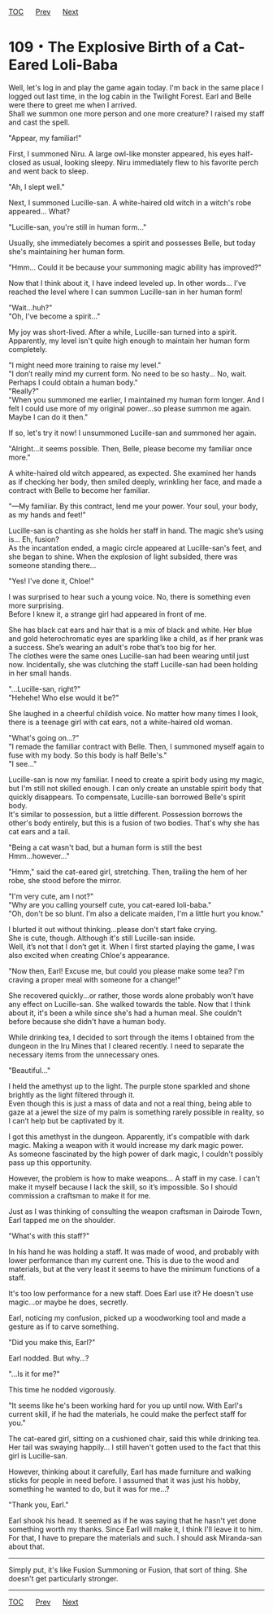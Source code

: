 [TOC](../readme.md)&nbsp;&nbsp;&nbsp;&nbsp;&nbsp;&nbsp;[Prev](Section0108.md)&nbsp;&nbsp;&nbsp;&nbsp;&nbsp;&nbsp;[Next](Section0110.md)



# 109・The Explosive Birth of a Cat-Eared Loli-Baba

Well, let's log in and play the game again today. I'm back in the same
place I logged out last time, in the log cabin in the Twilight Forest.
Earl and Belle were there to greet me when I arrived.  
Shall we summon one more person and one more creature? I raised my staff
and cast the spell.  
  
"Appear, my familiar!"  
  
First, I summoned Niru. A large owl-like monster appeared, his eyes
half-closed as usual, looking sleepy. Niru immediately flew to his
favorite perch and went back to sleep.  
  
"Ah, I slept well."  
  
Next, I summoned Lucille-san. A white-haired old witch in a witch's robe
appeared… What?  
  
"Lucille-san, you're still in human form..."  
  
Usually, she immediately becomes a spirit and possesses Belle, but today
she's maintaining her human form.  
  
"Hmm... Could it be because your summoning magic ability has
improved?"  
  
Now that I think about it, I have indeed leveled up. In other words…
I’ve reached the level where I can summon Lucille-san in her human
form!  
  
"Wait...huh?"  
"Oh, I've become a spirit..."  
  
My joy was short-lived. After a while, Lucille-san turned into a spirit.
Apparently, my level isn't quite high enough to maintain her human form
completely.  
  
"I might need more training to raise my level."  
"I don’t really mind my current form. No need to be so hasty… No, wait.
Perhaps I could obtain a human body."  
"Really?"  
"When you summoned me earlier, I maintained my human form longer. And I
felt I could use more of my original power...so please summon me again.
Maybe I can do it then."  
  
If so, let's try it now! I unsummoned Lucille-san and summoned her
again.  
  
"Alright...it seems possible. Then, Belle, please become my familiar
once more."  
  
A white-haired old witch appeared, as expected. She examined her hands
as if checking her body, then smiled deeply, wrinkling her face, and
made a contract with Belle to become her familiar.  
  
"—My familiar. By this contract, lend me your power. Your soul, your
body, as my hands and feet!"  
  
Lucille-san is chanting as she holds her staff in hand. The magic she’s
using is… Eh, fusion?  
As the incantation ended, a magic circle appeared at Lucille-san's feet,
and she began to shine. When the explosion of light subsided, there was
someone standing there…  
  
"Yes! I've done it, Chloe!"  
  
I was surprised to hear such a young voice. No, there is something even
more surprising.  
Before I knew it, a strange girl had appeared in front of me.  
  
She has black cat ears and hair that is a mix of black and white. Her
blue and gold heterochromatic eyes are sparkling like a child, as if her
prank was a success. She’s wearing an adult's robe that’s too big for
her.  
The clothes were the same ones Lucille-san had been wearing until just
now. Incidentally, she was clutching the staff Lucille-san had been
holding in her small hands.  
  
"...Lucille-san, right?"  
"Hehehe! Who else would it be?"  
  
She laughed in a cheerful childish voice. No matter how many times I
look, there is a teenage girl with cat ears, not a white-haired old
woman.  
  
"What's going on...?"  
"I remade the familiar contract with Belle. Then, I summoned myself
again to fuse with my body. So this body is half Belle's."  
"I see..."  
  
Lucille-san is now my familiar. I need to create a spirit body using my
magic, but I'm still not skilled enough. I can only create an unstable
spirit body that quickly disappears. To compensate, Lucille-san borrowed
Belle's spirit body.  
It's similar to possession, but a little different. Possession borrows
the other's body entirely, but this is a fusion of two bodies. That's
why she has cat ears and a tail.  
  
"Being a cat wasn't bad, but a human form is still the best
Hmm...however..."  
  
"Hmm," said the cat-eared girl, stretching. Then, trailing the hem of
her robe, she stood before the mirror.  
  
"I'm very cute, am I not?"  
"Why are you calling yourself cute, you cat-eared loli-baba."  
"Oh, don't be so blunt. I'm also a delicate maiden, I'm a little hurt
you know."  
  
I blurted it out without thinking...please don't start fake crying.  
She is cute, though. Although it's still Lucille-san inside.  
Well, it’s not that I don’t get it. When I first started playing the
game, I was also excited when creating Chloe's appearance.  
  
"Now then, Earl! Excuse me, but could you please make some tea? I'm
craving a proper meal with someone for a change!"  
  
She recovered quickly...or rather, those words alone probably won’t have
any effect on Lucille-san. She walked towards the table. Now that I
think about it, it's been a while since she's had a human meal. She
couldn't before because she didn't have a human body.  
  
While drinking tea, I decided to sort through the items I obtained from
the dungeon in the Iru Mines that I cleared recently. I need to separate
the necessary items from the unnecessary ones.  
  
"Beautiful..."  
  
I held the amethyst up to the light. The purple stone sparkled and shone
brightly as the light filtered through it.  
Even though this is just a mass of data and not a real thing, being able
to gaze at a jewel the size of my palm is something rarely possible in
reality, so I can’t help but be captivated by it.  
  
I got this amethyst in the dungeon. Apparently, it's compatible with
dark magic. Making a weapon with it would increase my dark magic
power.  
As someone fascinated by the high power of dark magic, I couldn't
possibly pass up this opportunity.  
  
However, the problem is how to make weapons… A staff in my case. I can't
make it myself because I lack the skill, so it’s impossible. So I should
commission a craftsman to make it for me.  
  
Just as I was thinking of consulting the weapon craftsman in Dairode
Town, Earl tapped me on the shoulder.  
  
"What's with this staff?"  
  
In his hand he was holding a staff. It was made of wood, and probably
with lower performance than my current one. This is due to the wood and
materials, but at the very least it seems to have the minimum functions
of a staff.  
  
It's too low performance for a new staff. Does Earl use it? He doesn't
use magic...or maybe he does, secretly.  
  
Earl, noticing my confusion, picked up a woodworking tool and made a
gesture as if to carve something.  
  
"Did you make this, Earl?"  
  
Earl nodded. But why...?  
  
"...Is it for me?"  
  
This time he nodded vigorously.  
  
"It seems like he's been working hard for you up until now. With Earl's
current skill, if he had the materials, he could make the perfect staff
for you."  
  
The cat-eared girl, sitting on a cushioned chair, said this while
drinking tea. Her tail was swaying happily… I still haven't gotten used
to the fact that this girl is Lucille-san.  
  
However, thinking about it carefully, Earl has made furniture and
walking sticks for people in need before. I assumed that it was just his
hobby, something he wanted to do, but it was for me...?  
  
"Thank you, Earl."  
  
Earl shook his head. It seemed as if he was saying that he hasn't yet
done something worth my thanks. Since Earl will make it, I think I'll
leave it to him. For that, I have to prepare the materials and such. I
should ask Miranda-san about that.  
  
  

------------------------------------------------------------------------

  
Simply put, it's like Fusion Summoning or Fusion, that sort of thing.
She doesn't get particularly stronger.  


---
[TOC](../readme.md)&nbsp;&nbsp;&nbsp;&nbsp;&nbsp;&nbsp;[Prev](Section0108.md)&nbsp;&nbsp;&nbsp;&nbsp;&nbsp;&nbsp;[Next](Section0110.md)

